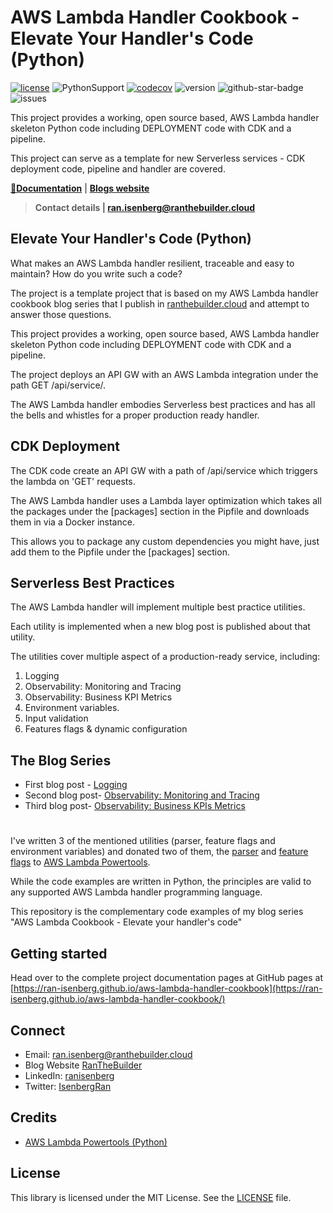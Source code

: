 
# AWS Lambda Handler Cookbook - Elevate Your Handler's Code (Python)

[![license](https://img.shields.io/github/license/ran-isenberg/aws-lambda-handler-cookbook)](https://github.com/ran-isenberg/aws-lambda-handler-cookbook/blob/master/LICENSE)
![PythonSupport](https://img.shields.io/static/v1?label=python&message=3.8&color=blue?style=flat-square&logo=python)
[![codecov](https://codecov.io/gh/ran-isenberg/aws-lambda-handler-cookbook/branch/main/graph/badge.svg?token=P2K7K4KICF)](https://codecov.io/gh/ran-isenberg/aws-lambda-handler-cookbook)
![version](https://img.shields.io/github/v/release/ran-isenberg/aws-lambda-handler-cookbook)
![github-star-badge](https://img.shields.io/github/stars/ran-isenberg/aws-lambda-handler-cookbook.svg?style=social)
![issues](https://img.shields.io/github/issues/ran-isenberg/aws-lambda-handler-cookbook)

This project provides a working, open source based, AWS Lambda handler skeleton Python code including DEPLOYMENT code with CDK and a pipeline.

This project can serve as a template for new Serverless services - CDK deployment code, pipeline and handler are covered.

**[📜Documentation](https://ran-isenberg.github.io/aws-lambda-handler-cookbook/)** | **[Blogs website](https://www.ranthebuilder.cloud)**
> **Contact details | ran.isenberg@ranthebuilder.cloud**

## Elevate Your Handler's Code (Python)

What makes an AWS Lambda handler resilient, traceable and easy to maintain? How do you write such a code?

The project is a template project that is based on my AWS Lambda handler cookbook blog series that I publish in [ranthebuilder.cloud](https://www.ranthebuilder.cloud) and attempt to answer those questions.

This project provides a working, open source based, AWS Lambda handler skeleton Python code including DEPLOYMENT code with CDK and a pipeline.

The project deploys an API GW with an AWS Lambda integration under the path GET /api/service/.

The AWS Lambda handler embodies Serverless best practices and has all the bells and whistles for a proper production ready handler.



## CDK Deployment
The CDK code create an API GW with a path of /api/service which triggers the lambda on 'GET' requests.

The AWS Lambda handler uses a Lambda layer optimization which takes all the packages under the [packages] section in the Pipfile and downloads them in via a Docker instance.

This allows you to package any custom dependencies you might have, just add them to the Pipfile under the [packages] section.

## Serverless Best Practices
The AWS Lambda handler will implement multiple best practice utilities.

Each utility is implemented when a new blog post is published about that utility.

The utilities cover multiple aspect of a production-ready service, including:

1.  Logging
2.  Observability: Monitoring and Tracing
3.  Observability: Business KPI Metrics
4.  Environment variables.
5.  Input validation
6.  Features flags & dynamic configuration


## The Blog Series
- First blog post - [Logging](https://www.ranthebuilder.cloud/post/aws-lambda-cookbook-elevate-your-handler-s-code-part-1-logging)
- Second blog post- [Observability: Monitoring and Tracing](https://www.ranthebuilder.cloud/post/aws-lambda-cookbook-elevate-your-handler-s-code-part-2-observability)
- Third blog post- [Observability: Business KPIs Metrics](https://www.ranthebuilder.cloud/post/aws-lambda-cookbook-elevate-your-handler-s-code-part-3-business-domain-observability)


#
I've written 3 of the mentioned utilities (parser, feature flags and environment variables) and donated two of them, the [parser](https://awslabs.github.io/aws-lambda-powertools-python/latest/utilities/parser/) and [feature flags](https://awslabs.github.io/aws-lambda-powertools-python/latest/utilities/feature_flags/) to [AWS Lambda Powertools](https://awslabs.github.io/aws-lambda-powertools-python/latest/).

While the code examples are written in Python, the principles are valid to any supported AWS Lambda handler programming language.


This repository is the complementary code examples of my blog series "AWS Lambda Cookbook - Elevate your handler's code"



## Getting started
Head over to the complete project documentation pages at GitHub pages at [https://ran-isenberg.github.io/aws-lambda-handler-cookbook](https://ran-isenberg.github.io/aws-lambda-handler-cookbook/)


## Connect
* Email: [ran.isenberg@ranthebuilder.cloud](mailto:ran.isenberg@ranthebuilder.cloud)
* Blog Website [RanTheBuilder](https://www.ranthebuilder.cloud)
* LinkedIn: [ranisenberg](https://www.linkedin.com/in/ranisenberg/)
* Twitter: [IsenbergRan](https://twitter.com/IsenbergRan)

## Credits
* [AWS Lambda Powertools (Python)](https://github.com/awslabs/aws-lambda-powertools-python)

## License
This library is licensed under the MIT License. See the [LICENSE](https://github.com/ran-isenberg/aws-lambda-handler-cookbook/blob/main/LICENSE) file.
